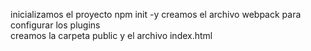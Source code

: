 inicializamos el proyecto
    npm init -y
creamos el archivo webpack para configurar los plugins    
creamos la carpeta public y el archivo index.html